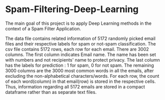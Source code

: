 # Spam-Filtering-Deep-Learning
The main goal of this project is to apply Deep Learning methods in the context of a Spam Filter Application.

The data file contains related information of 5172 randomly picked email files and their
respective labels for spam or not-spam classification.
The csv file contains 5172 rows, each row for each email. There are 3002 columns. The first
column indicates Email name. The name has been set with numbers and not recipients' name
to protect privacy. The last column has the labels for prediction : 1 for spam, 0 for not spam.
The remaining 3000 columns are the 3000 most common words in all the emails, after
excluding the non-alphabetical characters/words. For each row, the count of each
word(column) in that email(row) is stored in the respective cells. Thus, information regarding
all 5172 emails are stored in a compact dataframe rather than as separate text files.

